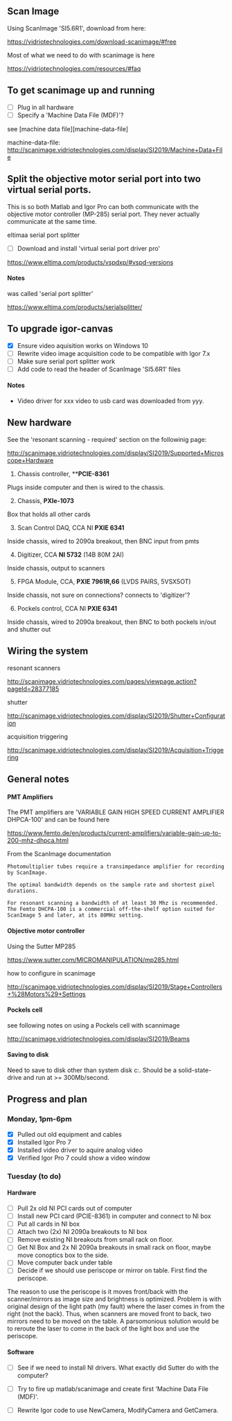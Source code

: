 
## Scan Image
Using ScanImage 'SI5.6R1', download from here:

https://vidriotechnologies.com/download-scanimage/#free

Most of what we need to do with scanimage is here

https://vidriotechnologies.com/resources/#faq

## To get scanimage up and running

- [ ] Plug in all hardware
- [ ] Specify a 'Machine Data File (MDF)'?

see [machine data file][machine-data-file]

machine-data-file: http://scanimage.vidriotechnologies.com/display/SI2019/Machine+Data+File

## Split the objective motor serial port into two virtual serial ports.

This is so both Matlab and Igor Pro can both communicate with the objective motor controller (MP-285) serial port. They  never actually communicate at the same time.

eltimaa serial port splitter

 - [ ] Download and install 'virtual serial port driver pro'

https://www.eltima.com/products/vspdxp/#vspd-versions

#### Notes

was called 'serial port splitter'

https://www.eltima.com/products/serialsplitter/


## To upgrade igor-canvas

- [x] Ensure video aquisition works on Windows 10
- [ ] Rewrite video image acquisition code to be compatible with Igor 7.x
- [ ] Make sure serial port splitter work
- [ ] Add code to read the header of ScanImage 'SI5.6R1' files

#### Notes

 - Video driver for xxx video to usb card was downloaded from yyy.

## New hardware

See the 'resonant scanning - required' section on the followinig page:

http://scanimage.vidriotechnologies.com/display/SI2019/Supported+Microscope+Hardware

1. Chassis controller, ****PCIE-8361**

Plugs inside computer and then is wired to the chassis.

2. Chassis, 	**PXIe-1073**

Box that holds all other cards

3. Scan Control DAQ, CCA NI **PXIE 6341**

Inside chassis, wired to 2090a breakout, then BNC input from pmts

4. Digitizer, CCA **NI 5732** (14B 80M 2AI)

Inside chassis, output to scanners

5. FPGA Module, CCA, **PXIE 7961R,66** (LVDS PAIRS, 5VSX5OT)

Inside chassis, not sure on connections? connects to 'digitizer'?

6. Pockels control, CCA NI **PXIE 6341**

Inside chassis, wired to 2090a breakout, then BNC to both pockels in/out and shutter out


## Wiring the system

resonant scanners

http://scanimage.vidriotechnologies.com/pages/viewpage.action?pageId=28377185

shutter

http://scanimage.vidriotechnologies.com/display/SI2019/Shutter+Configuration

acquisition triggering

http://scanimage.vidriotechnologies.com/display/SI2019/Acquisition+Triggering

## General notes

#### PMT Amplifiers

The PMT amplifiers are 'VARIABLE GAIN HIGH SPEED CURRENT AMPLIFIER DHPCA-100' and can be found here

https://www.femto.de/en/products/current-amplifiers/variable-gain-up-to-200-mhz-dhpca.html

From the ScanImage documentation

```
Photomultiplier tubes require a transimpedance amplifier for recording by ScanImage.

The optimal bandwidth depends on the sample rate and shortest pixel durations. 

For resonant scanning a bandwidth of at least 30 Mhz is recommended.
The Femto DHCPA-100 is a commercial off-the-shelf option suited for ScanImage 5 and later, at its 80MHz setting.
```

#### Objective motor controller

Using the Sutter MP285

https://www.sutter.com/MICROMANIPULATION/mp285.html

how to configure in scanimage

http://scanimage.vidriotechnologies.com/display/SI2019/Stage+Controllers+%28Motors%29+Settings

#### Pockels cell

see following notes on using a Pockels cell with scannimage

http://scanimage.vidriotechnologies.com/display/SI2019/Beams

#### Saving to disk

Need to save to disk other than system disk c:\. Should be a solid-state-drive and run at >= 300Mb/second.


## Progress and plan

### Monday, 1pm-6pm

- [x] Pulled out old equipment and cables
- [x] Installed Igor Pro 7
- [x] Installed video driver to aquire analog video
- [x] Verified Igor Pro 7 could show a video window

### Tuesday (to do)

#### Hardware

- [ ] Pull 2x old NI PCI cards out of computer
- [ ] Install new PCI card (PCIE-8361) in computer and connect to NI box
- [ ] Put all cards in NI box
- [ ] Attach two (2x) NI 2090a breakouts to NI box
- [ ] Remove existing NI breakouts from small rack on floor.
- [ ] Get NI Box and 2x NI 2090a breakouts in small rack on floor, maybe move conoptics box to the side.
- [ ] Move computer back under table
- [ ] Decide if we should use periscope or mirror on table. First find the periscope.

The reason to use the periscope is it moves front/back with the scanner/mirrors as image size and brightness is optimized. Problem is with original design of the light path (my fault) where the laser comes in from the right (not the back). Thus, when scanners are moved front to back, two mirrors need to be moved on the table. A parsomonious solution would be to reroute the laser to come in the back of the light box and use the periscope.

#### Software

- [ ] See if we need to install NI drivers. What exactly did Sutter do with the computer?
- [ ] Try to fire up matlab/scanimage and create first 'Machine Data File (MDF)'.
- [ ] Rewrite Igor code to use NewCamera, ModifyCamera and GetCamera.



